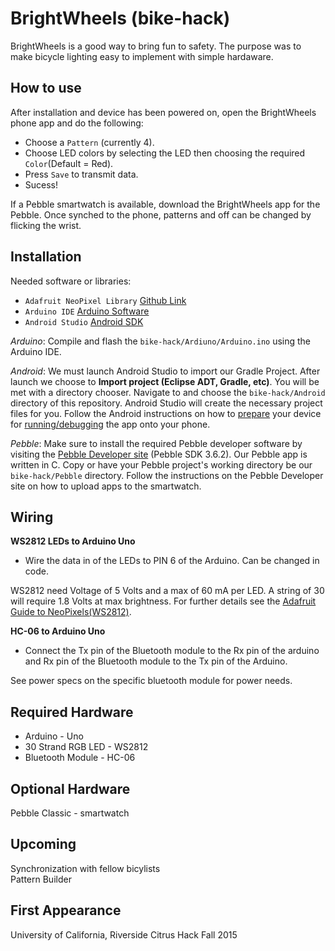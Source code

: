 # BrightWheels (bike-hack)

BrightWheels is a good way to bring fun to safety. The purpose was to make bicycle lighting easy to implement 
with simple hardaware. 

## How to use

After installation and device has been powered on, open the BrightWheels phone app and do the following:
* Choose a `Pattern` (currently 4).
* Choose LED colors by selecting the LED then choosing the required `Color`(Default = Red).
* Press `Save` to transmit data.
* Sucess!

If a Pebble smartwatch is available, download the BrightWheels app for the Pebble. Once synched to the phone, patterns and off can be changed by flicking the wrist.

## Installation
Needed software or libraries:  
* `Adafruit NeoPixel Library` [Github Link](https://github.com/adafruit/Adafruit_NeoPixel "Adafruit_NeoPixel") 
* `Arduino IDE` [Arduino Software](https://www.arduino.cc/en/Main/Software)
* `Android Studio` [Android SDK](https://developer.android.com/sdk/index.html)
  
*Arduino*: Compile and flash the `bike-hack/Ardiuno/Arduino.ino` using the Arduino IDE.

*Android*: We must launch Android Studio to import our Gradle Project. After launch we choose to **Import project (Eclipse ADT, Gradle, etc)**. You will be met with a directory chooser. Navigate to and choose the `bike-hack/Android` directory of this repository. Android Studio will create the necessary project files for you. Follow the Android instructions on how to [prepare](http://developer.android.com/tools/device.html) your device for [running/debugging](http://developer.android.com/tools/building/building-studio.html) the app onto your phone.

*Pebble*: Make sure to install the required Pebble developer software by visiting the [Pebble Developer site](https://developer.getpebble.com/) (Pebble SDK 3.6.2). Our Pebble app is written in C. Copy or have your Pebble project's working directory be our `bike-hack/Pebble` directory. Follow the instructions on the Pebble Developer site on how to upload apps to the smartwatch.

## Wiring
**WS2812 LEDs to Arduino Uno**  
* Wire the data in of the LEDs to PIN 6 of the Arduino. Can be changed in code.

WS2812 need Voltage of 5 Volts and a max of 60 mA per LED. A string of 30 will require 1.8 Volts at max brightness. For further details see the  [Adafruit Guide to NeoPixels(WS2812)](https://learn.adafruit.com/adafruit-neopixel-uberguide/overview "Adafruit neopixel uberguide").   

**HC-06 to Arduino Uno**  
  
* Connect the Tx pin of the Bluetooth module to the Rx pin of the arduino and Rx pin of the Bluetooth module to the Tx pin of the Arduino.  
  
See power specs on the specific bluetooth module for power needs.


## Required Hardware
* Arduino - Uno
* 30 Strand RGB LED - WS2812
* Bluetooth Module - HC-06

## Optional Hardware
Pebble Classic - smartwatch

## Upcoming
 Synchronization with fellow bicylists  
 Pattern Builder

## First Appearance

University of California, Riverside
Citrus Hack Fall 2015
